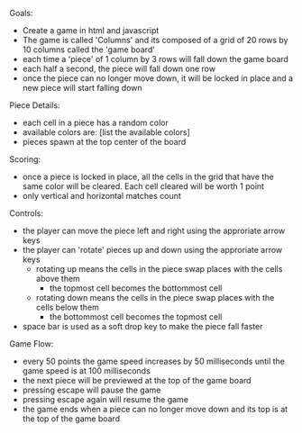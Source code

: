 
Goals:
- Create a game in html and javascript
- The game is called 'Columns' and its composed of a grid of 20 rows by 10 columns called the 'game board'
- each time a 'piece' of 1 column by 3 rows will fall down the game board
- each half a second, the piece will fall down one row
- once the piece can no longer move down, it will be locked in place and a new piece will start falling down

Piece Details:
- each cell in a piece has a random color
- available colors are: [list the available colors]
- pieces spawn at the top center of the board

Scoring:
- once a piece is locked in place, all the cells in the grid that have the same color will be cleared. Each cell cleared will be worth 1 point
- only vertical and horizontal matches count

Controls:
- the player can move the piece left and right using the approriate arrow keys
- the player can 'rotate' pieces up and down using the approriate arrow keys
    - rotating up means the cells in the piece swap places with the cells above them
        - the topmost cell becomes the bottommost cell
    - rotating down means the cells in the piece swap places with the cells below them
        - the bottommost cell becomes the topmost cell
- space bar is used as a soft drop key to make the piece fall faster

Game Flow:
- every 50 points the game speed increases by 50 milliseconds until the game speed is at 100 milliseconds
- the next piece will be previewed at the top of the game board
- pressing escape will pause the game
- pressing escape again will resume the game
- the game ends when a piece can no longer move down and its top is at the top of the game board




